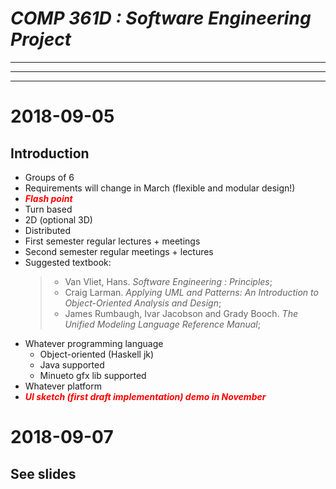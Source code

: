 # ___COMP 361D : Software Engineering Project___

---
---
---

# 2018-09-05

## Introduction

* Groups of 6
* Requirements will change in March (flexible and modular design!)
* <span style="color:red"><b><i>Flash point</i></b></span>
* Turn based
* 2D (optional 3D)
* Distributed
* First semester regular lectures + meetings
* Second semester regular meetings + lectures
* Suggested textbook:
    >+ Van Vliet, Hans. *Software Engineering : Principles*;
    >+ Craig Larman. *Applying UML and Patterns: An Introduction to Object-Oriented Analysis and Design*;
    >+ James Rumbaugh, Ivar Jacobson and Grady Booch. *The Unified Modeling Language Reference Manual*;
* Whatever programming language
    + Object-oriented (Haskell jk)
    + Java supported
    + Minueto gfx lib supported
* Whatever platform
* <span style="color:red"><b><i>UI sketch (first draft implementation) demo in November</i></b></span>


# 2018-09-07

## See slides
